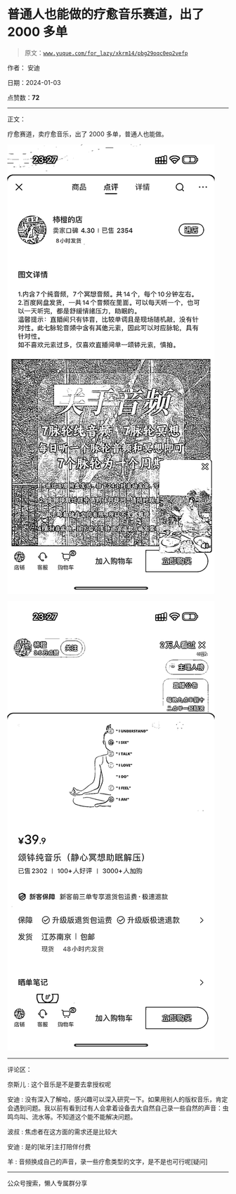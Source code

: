 # 普通人也能做的疗愈音乐赛道，出了 2000 多单

> 原文：[`www.yuque.com/for_lazy/xkrm14/pbg29oqc0ep2vefp`](https://www.yuque.com/for_lazy/xkrm14/pbg29oqc0ep2vefp)

作者： 安迪

日期：2024-01-03

点赞数：**72**

* * *

正文：

疗愈赛道，卖疗愈音乐，出了 2000 多单，普通人也能做。

![](img/aa708f2ae8e7a05f2c2343bfff00a348.png)

![](img/bf333de3252659ff8468e94f06d736e8.png)

* * *

评论区：

奈斯儿 : 这个音乐是不是要去拿授权呢

安迪 : 没有深入了解哈，感兴趣可以深入研究一下。如果用别人的版权音乐，肯定会遇到问题。我以前有看到过有人会拿着设备去大自然自己录一些自然的声音：虫鸣鸟叫、流水等。不知道这个能不能解决问题。

波叔 : 焦虑者在这方面的需求还是比较大

安迪 : 是的[呲牙]主打陪伴付费

羊 : 音频换成自己的声音，录一些疗愈类型的文字，是不是也可行呢[疑问]

* * *

公众号搜索，懒人专属群分享